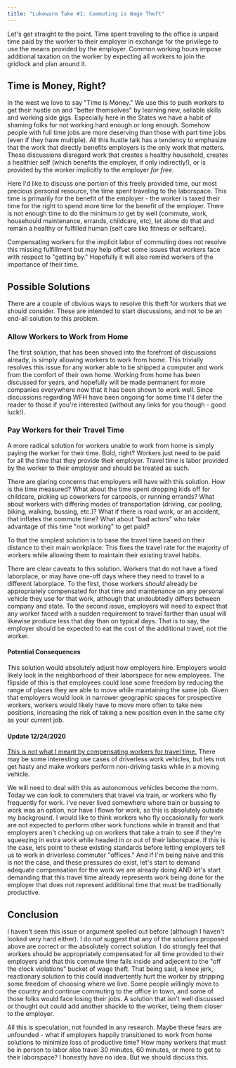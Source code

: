 ```yaml
---
title: "Lukewarm Take #1: Commuting is Wage Theft"
---
```



Let's get straight to the point. Time spent traveling to the office is unpaid
time paid by the worker to their employer in exchange for the privilege to use
the means provided by the employer. Common working hours impose additional
taxation on the worker by expecting all workers to join the gridlock and plan
around it.

## Time is Money, Right?

In the west we love to say "Time is Money." We use this to push workers to get
their hustle on and "better themselves" by learning new, sellable skills and
working side gigs. Especially here in the States we have a habit of shaming
folks for not working hard enough or long enough. Somehow people with 
full time jobs are more deserving than those with part time jobs (even
if they have multiple). All this hustle talk has a tendency to emphasize that
the work that directly benefits employers is the only work that matters. These
discussions disregard work that creates a healthy household, creates a healthier
self (which benefits the employer, if only indirectly!), or is provided by the
worker implicitly to the employer _for free._ 

Here I'd like to discuss one portion of this freely provided time, our most
precious personal resource, the time spent traveling to the laborspace. This
time is primarily for the benefit of the employer - the worker is taxed their
time for the right to spend more time for the benefit of the employer. There
is not enough time to do the minimum to get by well (commute, work, househould
maintenance, errands, childcare, etc), let alone do that and remain
a healthy or fulfilled human (self care like fitness or selfcare).

Compensating workers for the implicit labor of commuting does not resolve this
missing fulfillment but may help offset some issues that workers face with
respect to "getting by." Hopefully it will also remind workers of the importance
of their time.


## Possible Solutions

There are a couple of obvious ways to resolve this theft for workers that we
should consider. These are intended to start discussions, and not to be an
end-all solution to this problem.

### Allow Workers to Work from Home

The first solution, that has been shoved into the forefront of discussions
already, is simply allowing workers to work from home. This trivially resolves
this issue for any worker able to be shipped a computer and work from the
comfort of their own home. Working from home has been discussed for years, and
hopefully will be made permanent for more companies everywhere now that it has
been shown to work well. Since discussions regarding WFH have been ongoing
for some time I'll defer the reader to those if you're interested (without any
links for you though - good luck!). 

### Pay Workers for their Travel Time

A more radical solution for workers unable to work from home is simply paying
the worker for their time. Bold, right? Workers just need to be paid for all
the time that they provide their employer. Travel time is labor provided
by the worker to their employer and should be treated as such.

There are glaring concerns that employers will have with this solution. How
is the time measured? What about the time spent dropping kids off for 
childcare, picking up coworkers for carpools, or running errands? What about
workers with differing modes of transportation (driving, car pooling, biking,
walking, bussing, etc.)? What if there is road work, or an accident, that
inflates the commute time? What about "bad actors" who take advantage
of this time "not working" to get paid?

To that the simplest solution is to base the travel time based
on their distance to their main workplace. This fixes the travel rate
for the majority of workers while allowing them to maintain their existing
travel habits.

There are clear caveats to this solution. Workers that do not have a fixed
laborplace, or may have one-off days where they need to travel to a different
laborplace. To the first, those workers _should_ already be appropriately
compensated for that time and maintenance on any personal vehicle they use for
that work, although that undoubtedly differs between company and state. To
the second issue, employers will need to expect that any worker faced with a
sudden requirement to travel farther than usual will likewise produce less
that day than on typical days. That is to say, the employer should be expected
to eat the cost of the additional travel, not the worker.

#### Potential Consequences

This solution would absolutely adjust how employers hire. Employers would
likely look in the neighborhood of their laborspace for new employees. The
flipside of this is that employees could lose some freedom by reducing the
range of places they are able to move while maintaining the same job. Given
that employers would look in narrower geographic spaces for prospective
workers, workers would likely have to move more often to take new positions,
increasing the risk of taking a new position even in the same city as your
current job. 

#### Update 12/24/2020

[This is _not_ what I meant by compensating workers for travel time.](https://www.bloomberg.com/news/articles/2020-12-22/toyota-s-driverless-shuttles-could-double-as-office-on-the-go)
There may be some interesting use cases of driverless work vehicles, but lets
not get hasty and make workers perform non-driving tasks while in a moving
vehicle.

We will need to deal with this as autonomous vehicles become the norm. Today we
can look to commuters that travel via train, or workers who fly frequently for
work. I've never lived somewhere where train or bussing to work was an option,
nor have I flown for work, so this is absolutely outside my background. I would
like to think workers who fly occasionally for work are not expected to perform
other work functions while in transit and that employers aren't checking up on
workers that take a train to see if they're squeezing in extra work while
headed in or out of their laborspace. If this is the case, lets point to these
existing standards before letting employers tell us to work in driverless
commuter "offices." And if I'm being naive and this is not the case, and these
pressures do exist, let's start to demand adequate compensation for the work
we are already doing AND let's start demanding that this travel time already
represents work being done for the employer that does not represent additional
time that must be traditionally productive.

## Conclusion

I haven't seen this issue or argument spelled out before (although I haven't
looked very hard either). I do _not_ suggest that any of the solutions
proposed above are correct or the absolutely correct solution. I do strongly
feel that workers should be appropriately compensated for all time provided
to their employers and that this commute time falls inside and adjecent to the
"off the clock violations" bucket of wage theft. That being said, a knee jerk,
reactionary solution to this could inadvertently hurt the worker by stripping
some freedom of choosing where we live. Some people willingly move to the
country and continue commuting to the office in town, and some of those folks
would face losing their jobs. A solution that isn't well discussed or thought out
could add another shackle to the worker, tieing them closer to the employer.

All this is speculation, not founded in any research. Maybe these fears are
unfounded - what if employers happily transitioned to work from home solutions
to minimize loss of productive time? How many workers that must be in person
to labor also travel 30 minutes, 60 minutes, or more to get to their laborspace?
I honestly have no idea. But we should discuss this.
